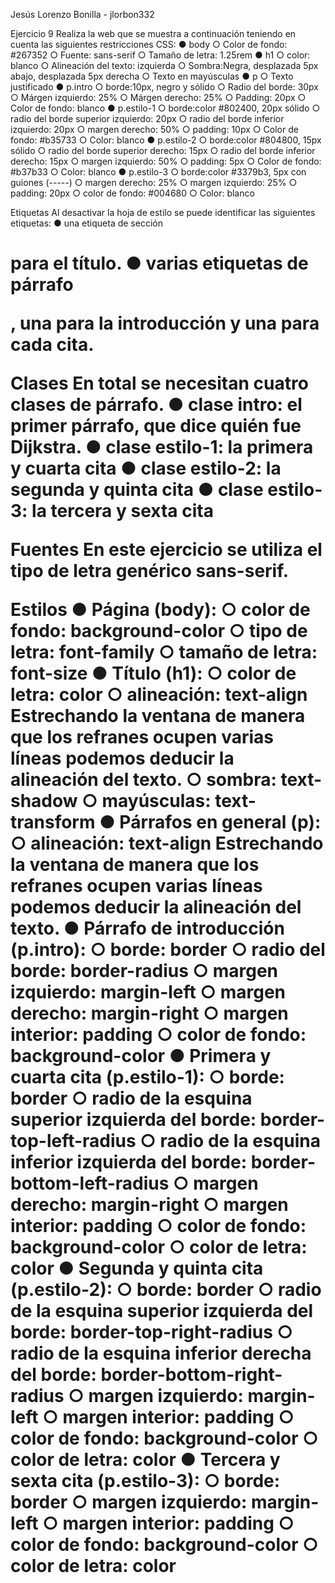 Jesús Lorenzo Bonilla - jlorbon332

Ejercicio 9
 Realiza la web que se muestra a continuación teniendo en cuenta las siguientes
 restricciones CSS:
 ● body
 ○ Color de fondo: #267352
 ○ Fuente: sans-serif
 ○ Tamaño de letra: 1.25rem
 ● h1
 ○ color: blanco
 ○ Alineación del texto: izquierda
 ○ Sombra:Negra, desplazada 5px abajo, desplazada 5px derecha
 ○ Texto en mayúsculas
 ● p
 ○ Texto justificado
 ● p.intro
 ○ borde:10px, negro y sólido
 ○ Radio del borde: 30px
 ○ Márgen izquierdo: 25%
 ○ Márgen derecho: 25%
 ○ Padding: 20px
 ○ Color de fondo: blanco
 ● p.estilo-1
 ○ borde:color #802400, 20px sólido
 ○ radio del borde superior izquierdo: 20px
 ○ radio del borde inferior izquierdo: 20px
 ○ margen derecho: 50%
 ○ padding: 10px
 ○ Color de fondo: #b35733
 ○ Color: blanco
 ● p.estilo-2
 ○ borde:color #804800, 15px sólido
 ○ radio del borde superior derecho: 15px
 ○ radio del borde inferior derecho: 15px
 ○ margen izquierdo: 50%
 ○ padding: 5px
 ○ Color de fondo: #b37b33
 ○ Color: blanco
 ● p.estilo-3
 ○ borde:color #3379b3, 5px con guiones (-----)
 ○ margen derecho: 25%
 ○ margen izquierdo: 25%
 ○ padding: 20px
 ○ color de fondo: #004680
 ○ Color: blanco

Etiquetas
 Al desactivar la hoja de estilo se puede identificar las siguientes etiquetas:
 ● una etiqueta de sección <h1> para el título.
 ● varias etiquetas de párrafo <p>, una para la introducción y una para cada cita.

 Clases
 En total se necesitan cuatro clases de párrafo.
 ● clase intro: el primer párrafo, que dice quién fue Dijkstra.
 ● clase estilo-1: la primera y cuarta cita
 ● clase estilo-2: la segunda y quinta cita
 ● clase estilo-3: la tercera y sexta cita

 Fuentes
 En este ejercicio se utiliza el tipo de letra genérico sans-serif.

 Estilos
 ● Página (body):
 ○ color de fondo: background-color
 ○ tipo de letra: font-family
 ○ tamaño de letra: font-size
 ● Título (h1):
 ○ color de letra: color
 ○ alineación: text-align
 Estrechando la ventana de manera que los refranes ocupen varias líneas
 podemos deducir la alineación del texto.
 ○ sombra: text-shadow
 ○ mayúsculas: text-transform
 ● Párrafos en general (p):
 ○ alineación: text-align
 Estrechando la ventana de manera que los refranes ocupen varias líneas
 podemos deducir la alineación del texto.
 ● Párrafo de introducción (p.intro):
 ○ borde: border
 ○ radio del borde: border-radius
 ○ margen izquierdo: margin-left
 ○ margen derecho: margin-right
 ○ margen interior: padding
 ○ color de fondo: background-color
 ● Primera y cuarta cita (p.estilo-1):
 ○ borde: border
 ○ radio de la esquina superior izquierda del borde: border-top-left-radius
 ○ radio de la esquina inferior izquierda del borde: border-bottom-left-radius
 ○ margen derecho: margin-right
 ○ margen interior: padding
 ○ color de fondo: background-color
 ○ color de letra: color
 ● Segunda y quinta cita (p.estilo-2):
 ○ borde: border
 ○ radio de la esquina superior izquierda del borde: border-top-right-radius
 ○ radio de la esquina inferior derecha del borde: border-bottom-right-radius
 ○ margen izquierdo: margin-left
 ○ margen interior: padding
 ○ color de fondo: background-color
 ○ color de letra: color
 ● Tercera y sexta cita (p.estilo-3):
 ○ borde: border
 ○ margen izquierdo: margin-left
 ○ margen interior: padding
 ○ color de fondo: background-color
 ○ color de letra: color